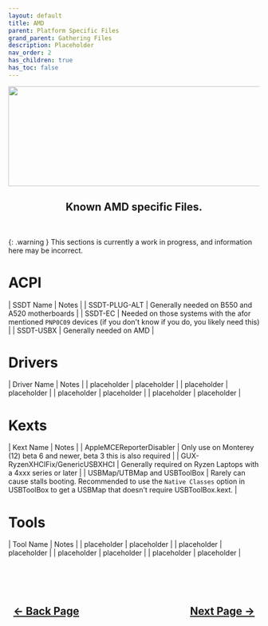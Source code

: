 ```yaml
---
layout: default
title: AMD
parent: Platform Specific Files
grand_parent: Gathering Files
description: Placeholder
nav_order: 2
has_children: true
has_toc: false
---
```


<style>
  .navigation-container {
    display: flex;
    justify-content: space-between;
    align-items: center;
    width: 100%;
  }
  
  .nav-button {
    margin: 10px;
  }
</style>

<p align="center">
  <img width="650" height="200" src="../../../../assets/Headers/Header-Vendor-AMD.png">
</p>


<h2 align="center">Known AMD specific Files.</h2>
<br>

{: .warning }
This sections is currently a work in progress, and information here may be incorrect.

# ACPI

| SSDT Name | Notes |
| SSDT-PLUG-ALT | Generally needed on B550 and A520 motherboards |
| SSDT-EC | Needed on those systems with the afor mentioned `PNP0C09` devices (if you don't know if you do, you likely need this) |
| SSDT-USBX | Generally needed on AMD |

# Drivers

| Driver Name | Notes |
| placeholder | placeholder |
| placeholder | placeholder |
| placeholder | placeholder |
| placeholder | placeholder |

# Kexts

| Kext Name | Notes |
| AppleMCEReporterDisabler | Only use on Monterey (12) beta 6 and newer, beta 3 this is also required |
| GUX-RyzenXHCIFix/GenericUSBXHCI | Generally required on Ryzen Laptops with a 4xxx series or later |
| USBMap/UTBMap and USBToolBox | Rarely can cause stalls booting. Recommended to use the `Native Classes` option in USBToolBox to get a USBMap that doesn't require USBToolBox.kext. |

# Tools

| Tool Name | Notes |
| placeholder | placeholder |
| placeholder | placeholder |
| placeholder | placeholder |
| placeholder | placeholder |

<br>
<h2 align="center">
  <br>
  <div class="navigation-container">
    <a class="nav-button" href="../index">&larr; Back Page</a>
    <a class="nav-button" href="../../03-recoveryOS/index">Next Page &rarr;</a>
  </div>
  <br>
</h2>
